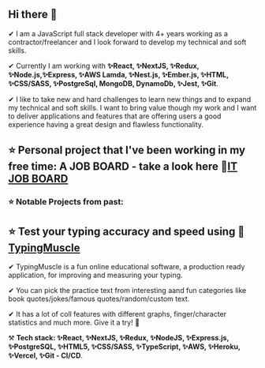 ## Hi there 👋
✔ I am a JavaScript full stack developer with 4+ years working as a contractor/freelancer and I look forward to develop my technical and soft skills.

✔ Currently I am working with __✨React, ✨NextJS, ✨Redux, ✨Node.js,✨Express, ✨AWS Lamda, ✨Nest.js, ✨Ember.js, ✨HTML, ✨CSS/SASS, ✨PostgreSql, MongoDB, DynamoDb, ✨Jest, ✨Git__.

✔ I like to take new and hard challenges to learn new things and to expand my technical and soft skills. I want to bring value though my work and I want to deliver applications and features that are offering users a good experience having a great design and flawless functionality.

## ⭐ Personal project that I've been working in my free time: A JOB BOARD - take a look here __🚀[IT JOB BOARD](https://it-jobs-board-frontend.vercel.app/)__

### ⭐ Notable Projects from past:
<!-- ### __🚀[Currency Exchange App](https://github.com/grigoar/React-Currency-Exchange-App)__ - git repo
- React application which is about calculating the exchange rate of the currencies based on an external API and it is hosted on the github-pages https://grigoar.github.io/React-Currency-Exchange-App/ .
### __🚀[Touch typing App](https://github.com/grigoar/React-Learning-Typing)__ - git repo
- React application about speed typing and which is using continuous deployment on Netlify https://touch-typing-demo.netlify.app/ .
#### __🚀[My Personal Website](https://www.grigorenath.com/)__ 
- Personal Website to know more about be, but in a more entertaining way (It's a little outdated)
#### __🚀[Quiz Me Up](https://github.com/grigoar/Quiz-me-up-Android)__ - git repo
- Quiz Me Up is a trivia game with for challenging yourself to gain new knowledge and have fun. [View On Google Play](https://play.google.com/store/apps/details?id=com.ggdarkzone.quizmeup) -->

## ⭐ Test your typing accuracy and speed using __🚀[TypingMuscle](https://www.typingmuscle.com)__
✔ TypingMuscle is a fun online educational software, a production ready application, for improving and measuring your typing. 

✔ You can pick the practice text from interesting aand fun categories like book quotes/jokes/famous quotes/random/custom text.

✔ It has a lot of coll features with different graphs, finger/character statistics and much more. Give it a try! 🚀

⚒ __Tech stack: ✨React, ✨NextJS, ✨Redux, ✨NodeJS, ✨Express.js, ✨PostgreSQL, ✨HTML5, ✨CSS/SASS, ✨TypeScript, ✨AWS, ✨Heroku, ✨Vercel, ✨Git - CI/CD__.


<!--
**grigoar/grigoar** is a ✨ _special_ ✨ repository because its `README.md` (this file) appears on your GitHub profile.

Here are some ideas to get you started:

- 🔭 I’m currently working on ...
- 🌱 I’m currently learning ...
- 👯 I’m looking to collaborate on ...
- 🤔 I’m looking for help with ...
- 💬 Ask me about ...
- 📫 How to reach me: ...
- 😄 Pronouns: ...
- ⚡ Fun fact: ...
-->
